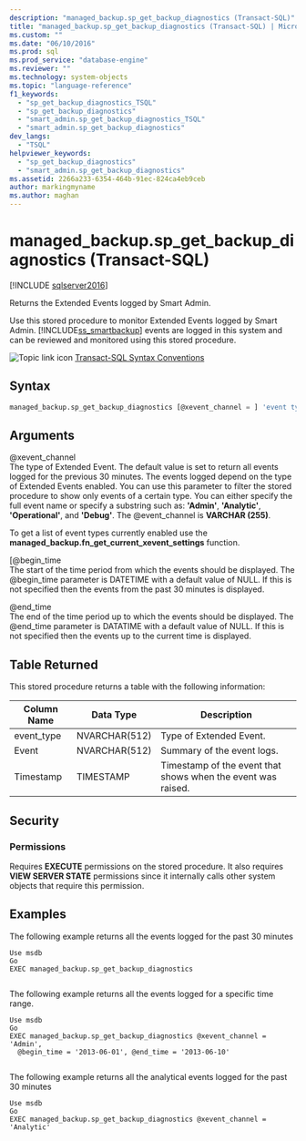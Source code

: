 ```yaml
---
description: "managed_backup.sp_get_backup_diagnostics (Transact-SQL)"
title: "managed_backup.sp_get_backup_diagnostics (Transact-SQL) | Microsoft Docs"
ms.custom: ""
ms.date: "06/10/2016"
ms.prod: sql
ms.prod_service: "database-engine"
ms.reviewer: ""
ms.technology: system-objects
ms.topic: "language-reference"
f1_keywords: 
  - "sp_get_backup_diagnostics_TSQL"
  - "sp_get_backup_diagnostics"
  - "smart_admin.sp_get_backup_diagnostics_TSQL"
  - "smart_admin.sp_get_backup_diagnostics"
dev_langs: 
  - "TSQL"
helpviewer_keywords: 
  - "sp_get_backup_diagnostics"
  - "smart_admin.sp_get_backup_diagnostics"
ms.assetid: 2266a233-6354-464b-91ec-824ca4eb9ceb
author: markingmyname
ms.author: maghan
---
```

# managed_backup.sp_get_backup_diagnostics (Transact-SQL)
[!INCLUDE [sqlserver2016](../../includes/applies-to-version/sqlserver2016.md)]

  Returns the Extended Events logged by Smart Admin.  
  
 Use this stored procedure to monitor Extended Events logged by Smart Admin. [!INCLUDE[ss_smartbackup](../../includes/ss-smartbackup-md.md)] events are logged in this system and can be reviewed  and monitored using this stored procedure.  
  
 ![Topic link icon](../../database-engine/configure-windows/media/topic-link.gif "Topic link icon") [Transact-SQL Syntax Conventions](../../t-sql/language-elements/transact-sql-syntax-conventions-transact-sql.md)  
  
## Syntax  
  
```sql  
managed_backup.sp_get_backup_diagnostics [@xevent_channel = ] 'event type' [, [@begin_time = ] 'time1' ] [, [@end_time = ] 'time2'VARCHAR(255) = 'Xevent',@begin_time DATETIME = NULL,@end_time DATETIME = NULL  
```  
  
##  <a name="Arguments"></a> Arguments  
 @xevent_channel  
 The type of Extended Event. The default value is set to return all events logged for the previous 30 minutes. The events logged depend on the type of Extended Events enabled. You can use this parameter to filter the stored procedure to show only events of a certain type. You can either specify the full event name or specify a substring such as: **'Admin'**, **'Analytic'**, **'Operational'**, and **'Debug'**. The @event_channel is **VARCHAR (255)**.  
  
 To get a list of event types currently enabled use the **managed_backup.fn_get_current_xevent_settings** function.  
  
 [@begin_time  
 The start of the time period from which the events should be displayed. The @begin_time parameter is DATETIME with a default value of NULL. If this is not specified then the events from the past 30 minutes is displayed.  
  
 @end_time  
 The end of the time period up to which the events should be displayed. The @end_time parameter is DATATIME with a default value of NULL.  If this is not specified then the events up to the current time is displayed.  
  
## Table Returned  
 This stored procedure returns a table with the following information:  
  
| Column Name | Data Type | Description |  
| ----------- | --------- | ----------- |
|event_type|NVARCHAR(512)|Type of Extended Event.|  
|Event|NVARCHAR(512)|Summary of the event logs.|  
|Timestamp|TIMESTAMP|Timestamp of the event that shows when the event was raised.|  
  
## Security  
  
### Permissions  
 Requires **EXECUTE** permissions on the stored procedure. It also requires **VIEW SERVER STATE** permissions since it internally calls other system objects that require this permission.  
  
## Examples  
 The following example returns all the events logged for the past 30 minutes  
  
```  
Use msdb  
Go  
EXEC managed_backup.sp_get_backup_diagnostics  
  
```  
  
 The following example returns all the events logged  for a specific time range.  
  
```  
Use msdb  
Go  
EXEC managed_backup.sp_get_backup_diagnostics @xevent_channel = 'Admin',  
  @begin_time = '2013-06-01', @end_time = '2013-06-10'  
  
```  
  
 The following example returns all the analytical events logged for the past 30 minutes  
  
```  
Use msdb  
Go  
EXEC managed_backup.sp_get_backup_diagnostics @xevent_channel = 'Analytic'  
  
```  
  
  
